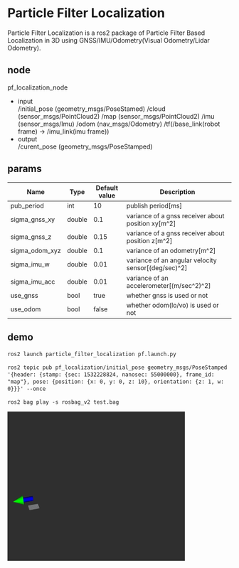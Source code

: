# Particle Filter Localization  
Particle Filter Localization  is a ros2 package of Particle Filter Based Localization in 3D using GNSS/IMU/Odometry(Visual Odometry/Lidar Odometry).

## node
pf_localization_node
- input  
/initial_pose  (geometry_msgs/PoseStamed) 
/cloud  (sensor_msgs/PointCloud2) 
/map  (sensor_msgs/PointCloud2) 
/imu  (sensor_msgs/Imu)
/odom (nav_msgs/Odometry)
/tf(/base_link(robot frame) → /imu_link(imu frame))  
- output  
/curent_pose (geometry_msgs/PoseStamped)

## params

|Name|Type|Default value|Description|
|---|---|---|---|
|pub_period|int|10|publish period[ms]|
|sigma_gnss_xy|double|0.1|variance of a gnss receiver about position xy[m^2]|
|sigma_gnss_z|double|0.15|variance of a gnss receiver about position z[m^2]|
|sigma_odom_xyz|double|0.1|variance of an odometry[m^2]|
|sigma_imu_w|double|0.01|variance of an angular velocity sensor[(deg/sec)^2]|
|sigma_imu_acc|double|0.01|variance of an accelerometer[(m/sec^2)^2]|
|use_gnss|bool|true|whether gnss is used or not |
|use_odom|bool|false|whether odom(lo/vo) is used or not |

## demo



```
ros2 launch particle_filter_localization pf.launch.py
```

```
ros2 topic pub pf_localization/initial_pose geometry_msgs/PoseStamped '{header: {stamp: {sec: 1532228824, nanosec: 55000000}, frame_id: "map"}, pose: {position: {x: 0, y: 0, z: 10}, orientation: {z: 1, w: 0}}}' --once
```

```
ros2 bag play -s rosbag_v2 test.bag
```


![demo](./images/demo_pfl.gif)    
